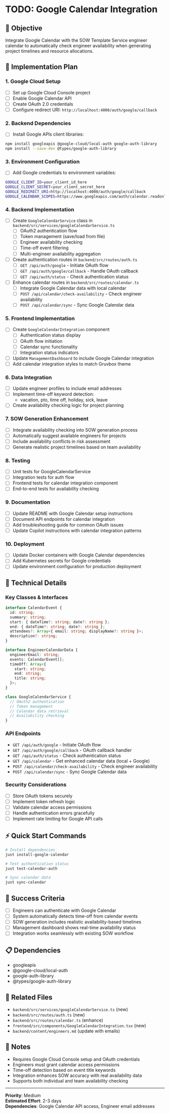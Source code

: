 # TODO: Google Calendar Integration

## 📅 Objective

Integrate Google Calendar with the SOW Template Service engineer calendar to automatically check engineer availability when generating project timelines and resource allocations.

## 🎯 Implementation Plan

### 1. Google Cloud Setup

- [ ] Set up Google Cloud Console project
- [ ] Enable Google Calendar API
- [ ] Create OAuth 2.0 credentials
- [ ] Configure redirect URI: `http://localhost:4000/auth/google/callback`

### 2. Backend Dependencies

- [ ] Install Google APIs client libraries:

```bash
npm install googleapis @google-cloud/local-auth google-auth-library
npm install --save-dev @types/google-auth-library
```

### 3. Environment Configuration

- [ ] Add Google credentials to environment variables:

```bash
GOOGLE_CLIENT_ID=your_client_id_here
GOOGLE_CLIENT_SECRET=your_client_secret_here
GOOGLE_REDIRECT_URI=http://localhost:4000/auth/google/callback
GOOGLE_CALENDAR_SCOPES=https://www.googleapis.com/auth/calendar.readonly
```

### 4. Backend Implementation

- [ ] Create `GoogleCalendarService` class in `backend/src/services/googleCalendarService.ts`
  - [ ] OAuth2 authentication flow
  - [ ] Token management (save/load from file)
  - [ ] Engineer availability checking
  - [ ] Time-off event filtering
  - [ ] Multi-engineer availability aggregation

- [ ] Create authentication routes in `backend/src/routes/auth.ts`
  - [ ] `GET /api/auth/google` - Initiate OAuth flow
  - [ ] `GET /api/auth/google/callback` - Handle OAuth callback
  - [ ] `GET /api/auth/status` - Check authentication status

- [ ] Enhance calendar routes in `backend/src/routes/calendar.ts`
  - [ ] Integrate Google Calendar data with local calendar
  - [ ] `POST /api/calendar/check-availability` - Check engineer availability
  - [ ] `POST /api/calendar/sync` - Sync Google Calendar data

### 5. Frontend Implementation

- [ ] Create `GoogleCalendarIntegration` component
  - [ ] Authentication status display
  - [ ] OAuth flow initiation
  - [ ] Calendar sync functionality
  - [ ] Integration status indicators

- [ ] Update `ManagementDashboard` to include Google Calendar integration
- [ ] Add calendar integration styles to match Gruvbox theme

### 6. Data Integration

- [ ] Update engineer profiles to include email addresses
- [ ] Implement time-off keyword detection:
  - vacation, pto, time off, holiday, sick, leave
- [ ] Create availability checking logic for project planning

### 7. SOW Generation Enhancement

- [ ] Integrate availability checking into SOW generation process
- [ ] Automatically suggest available engineers for projects
- [ ] Include availability conflicts in risk assessment
- [ ] Generate realistic project timelines based on team availability

### 8. Testing

- [ ] Unit tests for GoogleCalendarService
- [ ] Integration tests for auth flow
- [ ] Frontend tests for calendar integration component
- [ ] End-to-end tests for availability checking

### 9. Documentation

- [ ] Update README with Google Calendar setup instructions
- [ ] Document API endpoints for calendar integration
- [ ] Add troubleshooting guide for common OAuth issues
- [ ] Update Copilot instructions with calendar integration patterns

### 10. Deployment

- [ ] Update Docker containers with Google Calendar dependencies
- [ ] Add Kubernetes secrets for Google credentials
- [ ] Update environment configuration for production deployment

## 🔧 Technical Details

### Key Classes & Interfaces

```typescript
interface CalendarEvent {
  id: string;
  summary: string;
  start: { dateTime?: string; date?: string };
  end: { dateTime?: string; date?: string };
  attendees?: Array<{ email: string; displayName?: string }>;
  description?: string;
}

interface EngineerCalendarData {
  engineerEmail: string;
  events: CalendarEvent[];
  timeOff: Array<{
    start: string;
    end: string;
    title: string;
  }>;
}

class GoogleCalendarService {
  // OAuth2 authentication
  // Token management
  // Calendar data retrieval
  // Availability checking
}
```

### API Endpoints

- `GET /api/auth/google` - Initiate OAuth flow
- `GET /api/auth/google/callback` - OAuth callback handler
- `GET /api/auth/status` - Check authentication status
- `GET /api/calendar` - Get enhanced calendar data (local + Google)
- `POST /api/calendar/check-availability` - Check engineer availability
- `POST /api/calendar/sync` - Sync Google Calendar data

### Security Considerations

- [ ] Store OAuth tokens securely
- [ ] Implement token refresh logic
- [ ] Validate calendar access permissions
- [ ] Handle authentication errors gracefully
- [ ] Implement rate limiting for Google API calls

## ⚡ Quick Start Commands

```bash
# Install dependencies
just install-google-calendar

# Test authentication status
just test-calendar-auth

# Sync calendar data
just sync-calendar
```

## 🎯 Success Criteria

- [ ] Engineers can authenticate with Google Calendar
- [ ] System automatically detects time-off from calendar events
- [ ] SOW generation includes realistic availability-based timelines
- [ ] Management dashboard shows real-time availability status
- [ ] Integration works seamlessly with existing SOW workflow

## 📋 Dependencies

- googleapis
- @google-cloud/local-auth
- google-auth-library
- @types/google-auth-library

## 🔗 Related Files

- `backend/src/services/googleCalendarService.ts` (new)
- `backend/src/routes/auth.ts` (new)
- `backend/src/routes/calendar.ts` (enhance)
- `frontend/src/components/GoogleCalendarIntegration.tsx` (new)
- `backend/content/engineers.md` (update with emails)

## 📝 Notes

- Requires Google Cloud Console setup and OAuth credentials
- Engineers must grant calendar access permissions
- Time-off detection based on event title keywords
- Integration enhances SOW accuracy with real availability data
- Supports both individual and team availability checking

---

**Priority**: Medium  
**Estimated Effort**: 2-3 days  
**Dependencies**: Google Calendar API access, Engineer email addresses